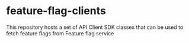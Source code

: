 # feature-flag-clients
This repository hosts a set of API Client SDK classes that can be used to fetch feature flags from Feature flag service
